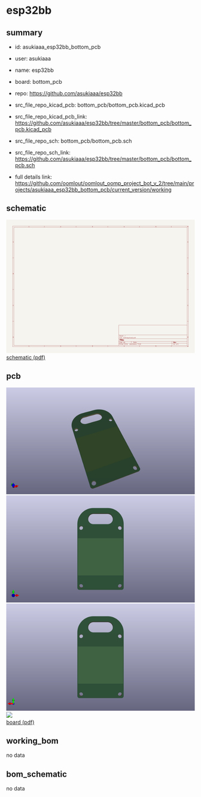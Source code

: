 # esp32bb
 
## summary 
* id: asukiaaa_esp32bb_bottom_pcb
* user: asukiaaa
* name: esp32bb
* board: bottom_pcb
* repo: https://github.com/asukiaaa/esp32bb
* src_file_repo_kicad_pcb: bottom_pcb/bottom_pcb.kicad_pcb
* src_file_repo_kicad_pcb_link: https://github.com/asukiaaa/esp32bb/tree/master/bottom_pcb/bottom_pcb.kicad_pcb


* src_file_repo_sch: bottom_pcb/bottom_pcb.sch
* src_file_repo_sch_link: https://github.com/asukiaaa/esp32bb/tree/master/bottom_pcb/bottom_pcb.sch
* full details link: https://github.com/oomlout/oomlout_oomp_project_bot_v_2/tree/main/projects/asukiaaa_esp32bb_bottom_pcb/current_version/working  

## schematic  
![](working_schematic_600.png)  
[schematic (pdf)](working_schematic.pdf) 






















## pcb  
![](working_3d_600.png) 
![](working_3d_front_600.png)  
![](working_3d_back_600.png)  
![](working_600.png)  
[board (pdf)](working.pdf)  

## working_bom
no data

## bom_schematic
no data


